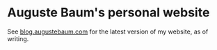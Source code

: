 # Auguste Baum's personal website

See [blog.augustebaum.com](https://blog.augustebaum.com) for the latest version of my website, as of writing.
